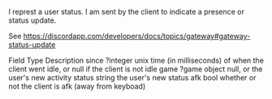 I represt a user status.
I am sent by the client to indicate a presence or status update.

See https://discordapp.com/developers/docs/topics/gateway#gateway-status-update

Field	Type	Description
since	?integer	unix time (in milliseconds) of when the client went idle, or null if the client is not idle
game	?game object	null, or the user's new activity
status	string	the user's new status
afk	bool	whether or not the client is afk (away from keyboad)
